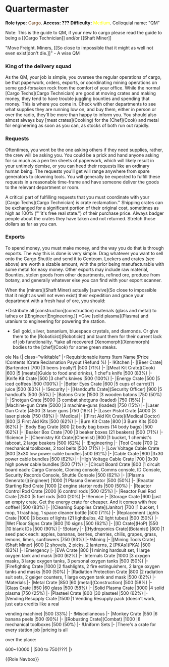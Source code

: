 # Quartermaster
**Role type:**  <font color= "#734823">Cargo</font>. **Access: ???**  **Difficulty:** <font color="Yellow"> Medium</font>. Colloquial name: "QM"

Note: This is the guide to QM, if your new to cargo please read the guide to being a [[Cargo Technician]] and/or [[Shaft Miner]]

"Move Freight. Miners, [[So close to impossible that it might as well not even exist|don't die.]]" - A wise QM

### King of the delivery squad

As the QM, your job is simple, you oversee the regular operations of cargo, be that paperwork, orders, exports, or coordinating mining operations on some god-forsaken rock from the comfort of your office. While the normal \[Cargo Techs](Cargo Technician) are good at moving crates and making money, they tend to have trouble juggling bounties and spending that money. This is where you come in. Check with other departments to see what supplies they are running low on, and buy them, either in person or over the radio, they'll be more than happy to inform you. You should also almost always buy \[meat crates](Cooking) for the \[Chef](Cook) and metal for engineering as soon as you can, as stocks of both run out rapidly.



### Requests

Oftentimes, you wont be the one asking others if they need supplies, rather, the crew will be asking you. You could be a prick and hand anyone asking for so much as a pen ten sheets of paperwork, which will likely result in your untimely demise, or you can heed their requests like an ordinary human being. The requests you'll get will range anywhere from spare generators to clowning tools. You will generally be expected to fulfill these requests in a reasonable time-frame and have someone deliver the goods to the relevant department or room.

A critical part of fulfilling requests that you must coordinate with your \[Cargo Techs](Cargo Technician) is crate reclamation.'' Shipping crates can be exchanged for a significant portion of their original cost, sometimes as high as 100% ("''it's free real state.") of their purchase price. Always badger people about the crates they have taken and not returned. Stretch those dollars as far as you can.

### Exports

To spend money, you must make money, and the way you do that is through exports. The way this is done is very simple. Drag whatever you want to sell onto the Cargo Shuttle and send it to Centcom. Lockers and crates (see above) are worth a sizable amount, with the prior being manufacturable with some metal for easy money. Other exports may include raw material, Bounties, stolen goods from other departments, refined ore, produce from botany, and generally whatever else you can find with your export scanner.

When the \[miners](Shaft Miner) actually \[survive](So close to impossible that it might as well not even exist) their expedition and grace your department with a fresh haul of ore, you should:

*Distribute all \[construction](construction) materials (glass and metal) to lathes or [[Engineer|Engineering.]]
*Give \[solid plasma](Plasma) and uranium to engineering for powering the station.
* Sell gold, silver, bananium, bluespace crystals, and diamonds. Or give them to the \[Roboticist](Roboticist) and taunt them for their current lack of job functionality.
*take all recovered \[Xenomorph](Xenomorph) bodies to the \[chef](Cook) for some green steaks.

ole Na
{| class="wikitable"
|+Requisitionable items
!Item Name
!Price
!Contents
!Crate Reclamation
Payout (Refund %)
|-
!Kitchen
|-
|\[Beer Crate](Bartender)
|700
|3 beers (really?)
|500 (71%)
|-
|\[Meat Kit Crate](Cook)
|600
|5 \[meats](Guide to food and drinks), 1 chef's knife
|500  (83%)
|-
|Knife Kit Crate
|500
|3 chef's knives
|500 (100%)
|-
|Energy Crate
|500
|5 iced coffees
|500 (100%)
|-
|Better Eyes Crate
|600
|5 cups of carrot(?) juice
|500 (83%)
|-
!Security
|-
|\[Handcuffs Crate](Security Officer)
|900
|5 handcuffs
|500 (55%)
|-
|Batons Crate
|1500
|3 wooden batons
|750 (50%)
|-
|Shotgun Crate
|5000
|3 combat shotguns (loaded)
|750 (15%)
|-
|Machine-gun Crate
|5000
|3 machine-guns (loaded)
|750 (15%)
|-
|Laser Gun Crate
|4500
|3 laser guns
|750 (16%)
|-
|Laser Pistol Crate
|4000
|3 laser pistols
|750 (18%)
|-
!Medical
|-
|\[First Aid Kit Crate](Medical Doctor)
|800
|3 First Aid Kits
|500 (62%)
|-
|Burn Kit Crate
|800
|3 Burn Kits
|500 (62%)
|-
|Body Bag Crate
|800
|2 body bag boxes (14 body bags)
|500 (62%)
|-
|Beaker Box Crate
|700
|3 beaker boxes (21 beakers)
|500 (71%)
|-
!Science
|-
|\[Chemistry Kit Crate](Chemist)
|800
|1 bucket, 1 chemist's labcoat, 2 large beakers
|500 (62%)
|-
!Engineering
|-
|Tool Crate
|700
|2 mechanical toolboxes, 2 tool belts
|500 (71%)
|-
|Low Voltage Cable Crate
|800
|3x30 low power cable bundles
|500 (62%)
|-
|Cable Crate
|800
|3x30 power cable bundles
|500 (62%)
|-
|High Voltage Cable Crate
|700
|3x30 high power cable bundles
|500 (71%)
|-
|Circuit Board Crate
|800
|1 circuit board each: Cargo Console, Cloning console, Comms console, ID Console, Security Records Console, Shuttle Console
|500 (62%)
|-
|\[Plasma Generator](Engineer)
|1000
|1 Plasma Generator
|500 (50%)
|-
|Reactor Starting Rod Crate
|1000
|2 engine starter rods
|500 (50%)
|-
|Reactor Control Rod Crate
|2000
|6 control rods
|500 (25%)
|-
|Reactor Fuel Rod Crate
|2500
|5 fuel rods
|500 (20%)
|-
!Service
|-
|Storage Crate
|600
|just an empty crate. Get the energy crate for cheaper. And it comes with free coffee!
|500 (83%)
|-
|\[Cleaning Supplies Crate](Janitor)
|700
|1 bucket, 1 mop, 1 trashbag, 1 space cleaner bottle
|500 (71%)
|-
|Replacement Lights Crate
|1000
|3 boxes of lights (21 lightbulbs, 42 light tubes)
|500  (50%)
|-
|Wet Floor Signs Crate
|800
|10 signs
|500 (62%)
|-
|\[ID Crate](HoP)
|550
|10 blank IDs
|500 (90%)
|-
!Botany
|-
|\[Hydroponics Crate](Botanist)
|800
|1 seed pack each: apples, bananas, berries, cherries, chilis, grapes, grass, lemons, limes, sunflowers
|750 (93%)
|-
!Mining
|-
|\[Mining Tools Crate](Shaft Miner)
|600
|2 shovels, 2 picks, 2 lanterns, 2 \[PKAs](PKA)
|500 (83%)
|-
!Emergency
|-
|EVA Crate
|800
|1 mining hardsuit set, 1 large oxygen tank and mask
|500 (62%)
|-
|Internals Crate
|1000
|3 oxygen masks, 3 large oxygen tanks, 3 personal oxygen tanks
|500 (50%)
|-
|Firefighting Crate
|1000
|2 flashlights, 2 fire extinguishers, 2 large oxygen tanks and masks
|500 (50%)
|-
|Radiation Protection Crate
|800
|2 radiation suit sets, 2 geiger counters, 1 large oxygen tank and mask
|500 (62%)
|-
!Materials
|-
|Metal Crate
|850
|60 \[metal](Construction)
|500 (58%)
|-
|Glass Crate
|850
|60 glass
|500 (58%)
|-
|Solid Plasma Crate
|3000
|4 solid plasma
|750 (25%)
|-
|Plasteel Crate
|800
|30 plasteel
|500  (62%)
|-
|Vending Resupply Crate
|1500
|1 Vending Resupply pack (doesn't
work, just eats credits like a real

vending machine)
|500 (33%)
|-
!Miscellaneous
|-
|Monkey Crate
|550
|6 banana peels
|500 (90%)
|-
|\[Robusting Crate](Combat)
|1000
|8 mechanical toolboxes
|500 (50%)
|-
!Uniform Sets
|-
|There's a crate for every station job
|pricing is all

over the place:

600~10000
|
|500 to 750(???)
|}

{{Role Navbox}}